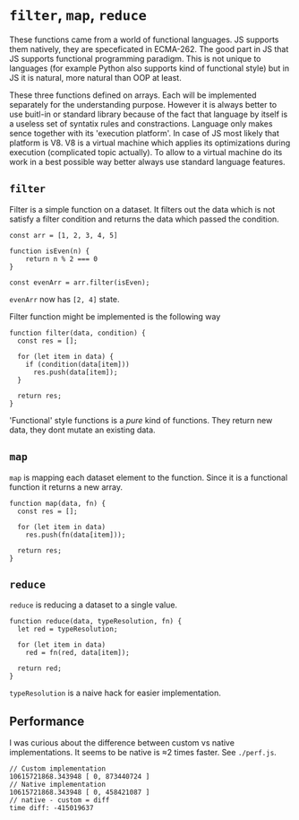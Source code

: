 # `filter`, `map`, `reduce`
These functions came from a world of functional languages. JS supports them natively, they are speceficated in ECMA-262. The good part in JS that JS supports functional programming paradigm. This is not unique to languages (for example Python also supports kind of functional style) but in JS it is natural, more natural than OOP at least.

These three functions defined on arrays. Each will be implemented separately for the understanding purpose. However it is always better to use buitl-in or standard library because of the fact that language by itself is a useless set of syntatix rules and constractions. Language only makes sence together with its 'execution platform'. In case of JS most likely that platform is V8. V8 is a virtual machine which applies its optimizations during execution (complicated topic actually). To allow to a virtual machine do its work in a best possible way better always use standard language features.


## `filter`
Filter is a simple function on a dataset. It filters out the data which is not satisfy a filter condition and returns the data which passed the condition.

```
const arr = [1, 2, 3, 4, 5]

function isEven(n) {
    return n % 2 === 0
}

const evenArr = arr.filter(isEven);
```

`evenArr` now has `[2, 4]` state.

Filter function might be implemented is the following way

```
function filter(data, condition) {
  const res = [];

  for (let item in data) {
    if (condition(data[item]))
      res.push(data[item]);
  }

  return res;
}
```

'Functional' style functions is a *pure* kind of functions. They return new data, they dont mutate an existing data.


## `map`
`map` is mapping each dataset element to the function. Since it is a functional function it returns a new array.

```
function map(data, fn) {
  const res = [];

  for (let item in data)
    res.push(fn(data[item]));

  return res;
}
```


## `reduce`
`reduce` is reducing a dataset to a single value.

```
function reduce(data, typeResolution, fn) {
  let red = typeResolution;

  for (let item in data)
    red = fn(red, data[item]);

  return red;
}
```

`typeResolution` is a naive hack for easier implementation.


## Performance
I was curious about the difference between custom vs native implementations. It seems to be native is ≈2 times faster. See `./perf.js`.

```
// Custom implementation
10615721868.343948 [ 0, 873440724 ]
// Native implementation
10615721868.343948 [ 0, 458421087 ]
// native - custom = diff
time diff: -415019637
```
